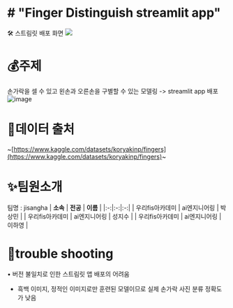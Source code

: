 # # "Finger Distinguish streamlit app"
[](https://github.com/jiisuuyaa/jisangha#finger-distinguish-streamlit-app)🛠 스트림릿 배포 화면
[](https://github.com/jiisuuyaa/jisangha#-%EC%8A%A4%ED%8A%B8%EB%A6%BC%EB%A6%BF-%EB%B0%B0%ED%8F%AC-%ED%99%94%EB%A9%B4)![](365573705-88e20bcd-2d23-4a9c-abfb-b73766693017.jpg)
# 💰주제
[](https://github.com/jiisuuyaa/jisangha#%EC%A3%BC%EC%A0%9C)손가락을 셀 수 있고 왼손과 오른손을 구별할 수 있는 모델링 -> streamlit app 배포
![image](https://github.com/user-attachments/assets/882da202-287b-4703-adf8-315f18acb813)

# 🐶데이터 출처
[](https://github.com/jiisuuyaa/jisangha#%EB%8D%B0%EC%9D%B4%ED%84%B0-%EC%B6%9C%EC%B2%98)~[https://www.kaggle.com/datasets/koryakinp/fingers](https://www.kaggle.com/datasets/koryakinp/fingers)~
# ✨팀원소개
[](https://github.com/jiisuuyaa/jisangha#%ED%8C%80%EC%9B%90%EC%86%8C%EA%B0%9C)팀명 : jisangha
| **소속** | **전공** | **이름** |
|:-:|:-:|:-:|
| 우리fis아카데미 | ai엔지니어링 | 박상민 |
| 우리fis아카데미 | ai엔지니어링 | 성지수 |
| 우리fis아카데미 | ai엔지니어링 | 이하영 |
# 📌trouble shooting
[](https://github.com/jiisuuyaa/jisangha#trouble-shooting)	•	버전 불일치로 인한 스트림릿 앱 배포의 어려움
* 흑백 이미지, 정적인 이미지로만 훈련된 모델이므로 실제 손가락 사진 분류 정확도가 낮음
